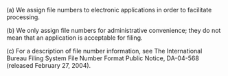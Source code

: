 (a) We assign file numbers to electronic applications in order to facilitate processing.

(b) We only assign file numbers for administrative convenience; they do not mean that an application is acceptable for filing.

(c) For a description of file number information, see The International Bureau Filing System File Number Format Public Notice, DA-04-568 (released February 27, 2004).

